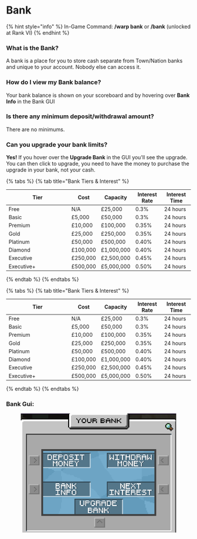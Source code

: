# Bank

{% hint style="info" %}
In-Game Command: **/warp bank** or **/bank** (unlocked at Rank VI)
{% endhint %}

### **What is the Bank?**

A bank is a place for you to store cash separate from Town/Nation banks and unique to your account. Nobody else can access it.

### **How do I view my Bank balance?**

Your bank balance is shown on your scoreboard and by hovering over **Bank Info** in the Bank GUI

### **Is there any minimum deposit/withdrawal amount?**

There are no minimums.

### **Can you upgrade your bank limits?**

**Yes!** If you hover over the **Upgrade Bank** in the GUI you'll see the upgrade. You can then click to upgrade, you need to have the money to purchase the upgrade in your bank, not your cash.

{% tabs %}
{% tab title="Bank Tiers & Interest" %}
<table><thead><tr><th width="157.33333333333331">Tier</th><th>Cost</th><th>Capacity</th><th>Interest Rate</th><th>Interest Time</th></tr></thead><tbody><tr><td>Free</td><td>N/A</td><td>£25,000</td><td>0.3%</td><td>24 hours</td></tr><tr><td>Basic</td><td>£5,000</td><td>£50,000</td><td>0.3%</td><td>24 hours</td></tr><tr><td>Premium</td><td>£10,000</td><td>£100,000</td><td>0.35%</td><td>24 hours</td></tr><tr><td>Gold</td><td>£25,000</td><td>£250,000</td><td>0.35%</td><td>24 hours</td></tr><tr><td>Platinum</td><td>£50,000</td><td>£500,000</td><td>0.40%</td><td>24 hours</td></tr><tr><td>Diamond</td><td>£100,000</td><td>£1,000,000</td><td>0.40%</td><td>24 hours</td></tr><tr><td>Executive</td><td>£250,000</td><td>£2,500,000</td><td>0.45%</td><td>24 hours</td></tr><tr><td>Executive+</td><td>£500,000</td><td>£5,000,000</td><td>0.50%</td><td>24 hours</td></tr></tbody></table>
{% endtab %}
{% endtabs %}

{% tabs %}
{% tab title="Bank Tiers & Interest" %}
<table><thead><tr><th width="157.33333333333331">Tier</th><th>Cost</th><th>Capacity</th><th>Interest Rate</th><th>Interest Time</th></tr></thead><tbody><tr><td>Free</td><td>N/A</td><td>£25,000</td><td>0.3%</td><td>24 hours</td></tr><tr><td>Basic</td><td>£5,000</td><td>£50,000</td><td>0.3%</td><td>24 hours</td></tr><tr><td>Premium</td><td>£10,000</td><td>£100,000</td><td>0.35%</td><td>24 hours</td></tr><tr><td>Gold</td><td>£25,000</td><td>£250,000</td><td>0.35%</td><td>24 hours</td></tr><tr><td>Platinum</td><td>£50,000</td><td>£500,000</td><td>0.40%</td><td>24 hours</td></tr><tr><td>Diamond</td><td>£100,000</td><td>£1,000,000</td><td>0.40%</td><td>24 hours</td></tr><tr><td>Executive</td><td>£250,000</td><td>£2,500,000</td><td>0.45%</td><td>24 hours</td></tr><tr><td>Executive+</td><td>£500,000</td><td>£5,000,000</td><td>0.50%</td><td>24 hours</td></tr></tbody></table>
{% endtab %}
{% endtabs %}

### Bank Gui:

<figure><img src="../../.gitbook/assets/Bank_Reference.png" alt=""><figcaption></figcaption></figure>
